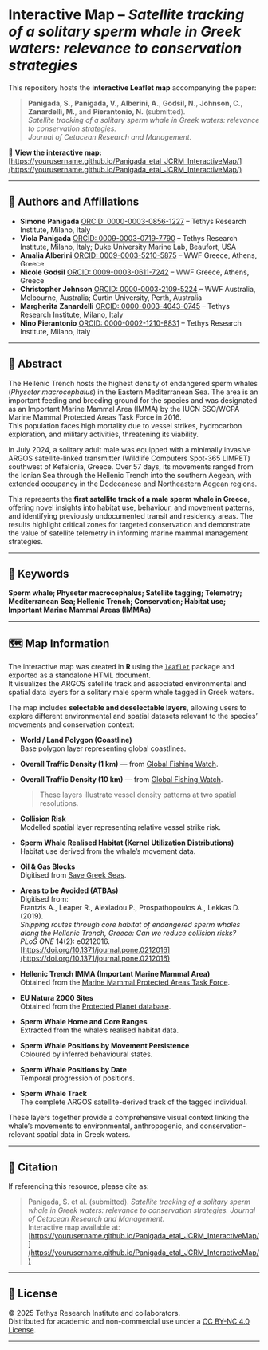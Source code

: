 # Interactive Map – *Satellite tracking of a solitary sperm whale in Greek waters: relevance to conservation strategies*

This repository hosts the **interactive Leaflet map** accompanying the paper:

> **Panigada, S.**, **Panigada, V.**, **Alberini, A.**, **Godsil, N.**, **Johnson, C.**, **Zanardelli, M.**, and **Pierantonio, N.** (submitted).  
> *Satellite tracking of a solitary sperm whale in Greek waters: relevance to conservation strategies.*  
> *Journal of Cetacean Research and Management.*

🔗 **View the interactive map:** [https://yourusername.github.io/Panigada_etal_JCRM_InteractiveMap/](https://yourusername.github.io/Panigada_etal_JCRM_InteractiveMap/)

---

## 🧭 Authors and Affiliations

- **Simone Panigada** [ORCID: 0000-0003-0856-1227](https://orcid.org/0000-0003-0856-1227) – Tethys Research Institute, Milano, Italy  
- **Viola Panigada** [ORCID: 0009-0003-0719-7790](https://orcid.org/0009-0003-0719-7790) – Tethys Research Institute, Milano, Italy; Duke University Marine Lab, Beaufort, USA  
- **Amalia Alberini** [ORCID: 0009-0003-5210-5875](https://orcid.org/0009-0003-5210-5875) – WWF Greece, Athens, Greece  
- **Nicole Godsil** [ORCID: 0009-0003-0611-7242](https://orcid.org/0009-0003-0611-7242) – WWF Greece, Athens, Greece  
- **Christopher Johnson** [ORCID: 0000-0003-2109-5224](https://orcid.org/0000-0003-2109-5224) – WWF Australia, Melbourne, Australia; Curtin University, Perth, Australia  
- **Margherita Zanardelli** [ORCID: 0000-0003-4043-0745](https://orcid.org/0000-0003-4043-0745) – Tethys Research Institute, Milano, Italy  
- **Nino Pierantonio** [ORCID: 0000-0002-1210-8831](https://orcid.org/0000-0002-1210-8831) – Tethys Research Institute, Milano, Italy  

---

## 📄 Abstract

The Hellenic Trench hosts the highest density of endangered sperm whales (*Physeter macrocephalus*) in the Eastern Mediterranean Sea. The area is an important feeding and breeding ground for the species and was designated as an Important Marine Mammal Area (IMMA) by the IUCN SSC/WCPA Marine Mammal Protected Areas Task Force in 2016.  
This population faces high mortality due to vessel strikes, hydrocarbon exploration, and military activities, threatening its viability.  

In July 2024, a solitary adult male was equipped with a minimally invasive ARGOS satellite-linked transmitter (Wildlife Computers Spot-365 LIMPET) southwest of Kefalonia, Greece. Over 57 days, its movements ranged from the Ionian Sea through the Hellenic Trench into the southern Aegean, with extended occupancy in the Dodecanese and Northeastern Aegean regions.  

This represents the **first satellite track of a male sperm whale in Greece**, offering novel insights into habitat use, behaviour, and movement patterns, and identifying previously undocumented transit and residency areas. The results highlight critical zones for targeted conservation and demonstrate the value of satellite telemetry in informing marine mammal management strategies.

---

## 🐋 Keywords
**Sperm whale; Physeter macrocephalus; Satellite tagging; Telemetry; Mediterranean Sea; Hellenic Trench; Conservation; Habitat use; Important Marine Mammal Areas (IMMAs)**

---

## 🗺️ Map Information

The interactive map was created in **R** using the [`leaflet`](https://rstudio.github.io/leaflet/) package and exported as a standalone HTML document.  
It visualizes the ARGOS satellite track and associated environmental and spatial data layers for a solitary male sperm whale tagged in Greek waters.

The map includes **selectable and deselectable layers**, allowing users to explore different environmental and spatial datasets relevant to the species’ movements and conservation context:

- **World / Land Polygon (Coastline)**  
  Base polygon layer representing global coastlines.

- **Overall Traffic Density (1 km)** — from [Global Fishing Watch](https://globalfishingwatch.org).  
- **Overall Traffic Density (10 km)** — from [Global Fishing Watch](https://globalfishingwatch.org).  
  > These layers illustrate vessel density patterns at two spatial resolutions.

- **Collision Risk**  
  Modelled spatial layer representing relative vessel strike risk.

- **Sperm Whale Realised Habitat (Kernel Utilization Distributions)**  
  Habitat use derived from the whale’s movement data.

- **Oil & Gas Blocks**  
  Digitised from [Save Greek Seas](https://savegreekseas.com/en/home/).

- **Areas to be Avoided (ATBAs)**  
  Digitised from:  
  Frantzis A., Leaper R., Alexiadou P., Prospathopoulos A., Lekkas D. (2019).  
  *Shipping routes through core habitat of endangered sperm whales along the Hellenic Trench, Greece: Can we reduce collision risks?*  
  *PLoS ONE* 14(2): e0212016. [https://doi.org/10.1371/journal.pone.0212016](https://doi.org/10.1371/journal.pone.0212016)

- **Hellenic Trench IMMA (Important Marine Mammal Area)**  
  Obtained from the [Marine Mammal Protected Areas Task Force](https://www.marinemammalhabitat.org/immas/).

- **EU Natura 2000 Sites**  
  Obtained from the [Protected Planet database](https://www.protectedplanet.net/en/thematic-areas/wdpa?tab=WDPA).

- **Sperm Whale Home and Core Ranges**  
  Extracted from the whale’s realised habitat data.

- **Sperm Whale Positions by Movement Persistence**  
  Coloured by inferred behavioural states.

- **Sperm Whale Positions by Date**  
  Temporal progression of positions.

- **Sperm Whale Track**  
  The complete ARGOS satellite-derived track of the tagged individual.

These layers together provide a comprehensive visual context linking the whale’s movements to environmental, anthropogenic, and conservation-relevant spatial data in Greek waters.


---

## 📜 Citation
If referencing this resource, please cite as:  

> Panigada, S. et al. (submitted). *Satellite tracking of a solitary sperm whale in Greek waters: relevance to conservation strategies.* *Journal of Cetacean Research and Management.*  
> Interactive map available at: [https://yourusername.github.io/Panigada_etal_JCRM_InteractiveMap/](https://yourusername.github.io/Panigada_etal_JCRM_InteractiveMap/)

---

## 🪪 License
© 2025 Tethys Research Institute and collaborators.  
Distributed for academic and non-commercial use under a [CC BY-NC 4.0 License](https://creativecommons.org/licenses/by-nc/4.0/).

---

